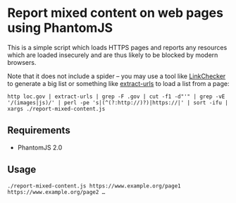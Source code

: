 # Report mixed content on web pages using PhantomJS

This is a simple script which loads HTTPS pages and reports any resources which are loaded insecurely and are thus likely to be blocked by modern browsers.

Note that it does not include a spider – you may use a tool like [LinkChecker](https://wummel.github.io/linkchecker/) to generate a big list or something like [extract-urls](https://github.com/acdha/unix_tools/blob/master/bin/extract-urls) to load a list from a page:

    http loc.gov | extract-urls | grep -F .gov | cut -f1 -d"'" | grep -vE '/(images|js)/' | perl -pe 's|(^(?:http://)?)|https://|' | sort -ifu | xargs ./report-mixed-content.js

## Requirements

* PhantomJS 2.0

## Usage

```
./report-mixed-content.js https://www.example.org/page1 https://www.example.org/page2 …
```
